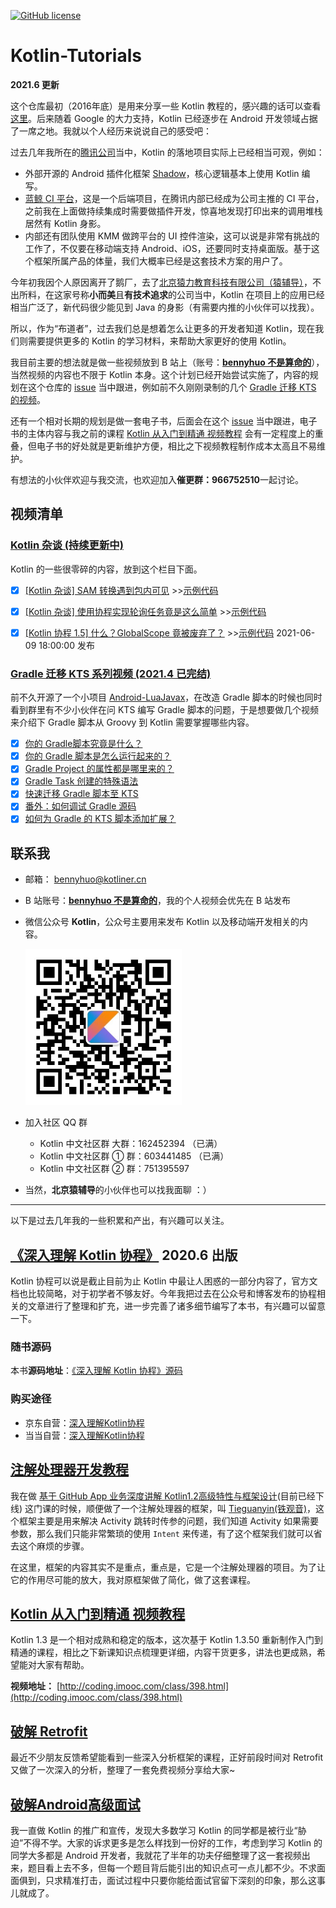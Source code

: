 [![GitHub license](https://img.shields.io/badge/license-CC%20BY--NC--ND%204.0-blue.svg)](https://creativecommons.org/licenses/by-nc-nd/4.0/)

# Kotlin-Tutorials

**2021.6 更新**

这个仓库最初（2016年底）是用来分享一些 Kotlin 教程的，感兴趣的话可以查看[这里](legacy/README.md)。后来随着 Google 的大力支持，Kotlin 已经逐步在 Android 开发领域占据了一席之地。我就以个人经历来说说自己的感受吧：

过去几年我所在的[腾讯公司](https://www.tencent.com)当中，Kotlin 的落地项目实际上已经相当可观，例如：
* 外部开源的 Android 插件化框架 [Shadow](https://github.com/Tencent/Shadow)，核心逻辑基本上使用 Kotlin 编写。
* [蓝鲸 CI 平台](https://github.com/Tencent/bk-ci)，这是一个后端项目，在腾讯内部已经成为公司主推的 CI 平台，之前我在上面做持续集成时需要做插件开发，惊喜地发现打印出来的调用堆栈居然有 Kotlin 身影。
* 内部还有团队使用 KMM 做跨平台的 UI 控件渲染，这可以说是非常有挑战的工作了，不仅要在移动端支持 Android、iOS，还要同时支持桌面版。基于这个框架所属产品的体量，我们大概率已经是这套技术方案的用户了。

今年初我因个人原因离开了鹅厂，去了[北京猿力教育科技有限公司（猿辅导）](https://www.yuanfudao.com/)，不出所料，在这家号称**小而美**且**有技术追求**的公司当中，Kotlin 在项目上的应用已经相当广泛了，新代码很少能见到 Java 的身影（有需要内推的小伙伴可以找我）。
 
所以，作为“布道者”，过去我们总是想着怎么让更多的开发者知道 Kotlin，现在我们则需要提供更多的 Kotlin 的学习材料，来帮助大家更好的使用 Kotlin。

我目前主要的想法就是做一些视频放到 B 站上（账号：[**bennyhuo 不是算命的**](https://space.bilibili.com/28615855)），当然视频的内容也不限于 Kotlin 本身。这个计划已经开始尝试实施了，内容的规划在这个仓库的 [issue](https://github.com/bennyhuo/Kotlin-Tutorials/issues) 当中跟进，例如前不久刚刚录制的几个 [Gradle 迁移 KTS 的视频](https://github.com/bennyhuo/Kotlin-Tutorials/issues/25)。

还有一个相对长期的规划是做一套电子书，后面会在这个 [issue](https://github.com/bennyhuo/Kotlin-Tutorials/issues/36) 当中跟进，电子书的主体内容与我之前的课程 [Kotlin 从入门到精通 视频教程](http://coding.imooc.com/class/398.html) 会有一定程度上的重叠，但电子书的好处就是更新维护方便，相比之下视频教程制作成本太高且不易维护。

有想法的小伙伴欢迎与我交流，也欢迎加入**催更群：966752510**一起讨论。

## 视频清单

### [Kotlin 杂谈 (持续更新中)](https://github.com/bennyhuo/Kotlin-Tutorials/issues/35)

Kotlin 的一些很零碎的内容，放到这个栏目下面。

- [x] [[Kotlin 杂谈] SAM 转换遇到包内可见](https://www.bilibili.com/video/BV1wB4y1g79W/)  >>[示例代码](code\Kotlin-Sample\src\main\java\com\bennyhuo\kotlin\samissue)
- [x] [[Kotlin 杂谈] 使用协程实现轮询任务竟是这么简单](https://www.bilibili.com/video/BV11b4y1Z7sz/) >>[示例代码](code\Kotlin-Sample\src\main\java\com\bennyhuo\kotlin\scheduledtask)
- [x] [[Kotlin 协程 1.5] 什么？GlobalScope 竟被废弃了？](https://www.bilibili.com/video/BV1P64y1C7bF/) >>[示例代码](https://github.com/bennyhuo/Kotlin-Tutorials/blob/master/code/Kotlin-Sample/src/main/java/com/bennyhuo/kotlin/coroutinesupdate/DelicateGlobalScope.kt)  2021-06-09 18:00:00 发布


### [Gradle 迁移 KTS 系列视频 (2021.4 已完结)](https://github.com/bennyhuo/Kotlin-Tutorials/issues/25)

前不久开源了一个小项目 [Android-LuaJavax](https://github.com/bennyhuo/Android-LuaJavax)，在改造 Gradle 脚本的时候也同时看到群里有不少小伙伴在问 KTS 编写 Gradle 脚本的问题，于是想要做几个视频来介绍下 Gradle 脚本从 Groovy 到 Kotlin 需要掌握哪些内容。

- [x] [你的 Gradle脚本究竟是什么？](https://www.bilibili.com/video/BV18K4y1D7Yb/)
- [x] [你的 Gradle 脚本是怎么运行起来的？](https://www.bilibili.com/video/BV1ep4y1h7qU/)
- [x] [Gradle Project 的属性都是哪里来的？](https://www.bilibili.com/video/BV16h411D77Q/)
- [x] [Gradle Task 创建的特殊语法](https://www.bilibili.com/video/BV1ib4y1D74X/)
- [x] [快速迁移 Gradle 脚本至 KTS](https://www.bilibili.com/video/BV1Kf4y1p7zq/)
- [x] [番外：如何调试 Gradle 源码](https://www.bilibili.com/video/BV1m54y1L7vK)
- [x] [如何为 Gradle 的 KTS 脚本添加扩展？](https://www.bilibili.com/video/BV1BU4y1b7Wk/)

## 联系我

* 邮箱： [bennyhuo@kotliner.cn](mailto:bennyhuo@kotliner.cn) 
* B 站账号：[**bennyhuo 不是算命的**](https://space.bilibili.com/28615855)，我的个人视频会优先在 B 站发布
* 微信公众号 **Kotlin**，公众号主要用来发布 Kotlin 以及移动端开发相关的内容。

    <img src="legacy/arts/Kotlin.jpg" width="250px"/>
* 加入社区 QQ 群
    * Kotlin 中文社区群 大群：162452394 （已满）
    * Kotlin 中文社区群 ① 群：603441485 （已满）
    * Kotlin 中文社区群 ② 群：751395597

* 当然，**北京猿辅导**的小伙伴也可以找我面聊 ：）

---

以下是过去几年我的一些积累和产出，有兴趣可以关注。

## [《深入理解 Kotlin 协程》](https://www.bennyhuo.com/project/kotlin-coroutines.html) 2020.6 出版

Kotlin 协程可以说是截止目前为止 Kotlin 中最让人困惑的一部分内容了，官方文档也比较简略，对于初学者不够友好。今年我把过去在公众号和博客发布的协程相关的文章进行了整理和扩充，进一步完善了诸多细节编写了本书，有兴趣可以留意一下。

### 随书源码

本书**源码地址**：[《深入理解 Kotlin 协程》源码](https://github.com/enbandari/DiveIntoKotlinCoroutines-Sources)

### 购买途径

* 京东自营：[深入理解Kotlin协程](https://item.jd.com/12898592.html)
* 当当自营：[深入理解Kotlin协程](http://product.dangdang.com/28973005.html)

## [注解处理器开发教程](https://github.com/enbandari/Apt-Tutorials)

我在做 [基于 GitHub App 业务深度讲解 Kotlin1.2高级特性与框架设计](https://coding.imooc.com/class/232.html)(目前已经下线) 这门课的时候，顺便做了一个注解处理器的框架，叫 [Tieguanyin(铁观音)](https://github.com/enbandari/TieGuanYin)，这个框架主要是用来解决 Activity 跳转时传参的问题，我们知道 Activity 如果需要参数，那么我们只能非常繁琐的使用 `Intent` 来传递，有了这个框架我们就可以省去这个麻烦的步骤。

在这里，框架的内容其实不是重点，重点是，它是一个注解处理器的项目。为了让它的作用尽可能的放大，我对原框架做了简化，做了这套课程。

## [Kotlin 从入门到精通 视频教程](http://coding.imooc.com/class/398.html)

Kotlin 1.3 是一个相对成熟和稳定的版本，这次基于  Kotlin 1.3.50 重新制作入门到精通的课程，相比之下新课知识点梳理更详细，内容干货更多，讲法也更成熟，希望能对大家有帮助。

**视频地址：** [http://coding.imooc.com/class/398.html](http://coding.imooc.com/class/398.html)


## [破解 Retrofit](https://www.imooc.com/learn/1128?mc_marking=5487b137ad904bd13590a053ede6da2f&mc_channel=syb19) 

最近不少朋友反馈希望能看到一些深入分析框架的课程，正好前段时间对 Retrofit 又做了一次深入的分析，整理了一套免费视频分享给大家~ 

## [破解Android高级面试](https://s.imooc.com/SBS30PR)

我一直做 Kotlin 的推广和宣传，发现大多数学习 Kotlin 的同学都是被行业“胁迫”不得不学。大家的诉求更多是怎么样找到一份好的工作，考虑到学习 Kotlin 的同学大多都是 Android 开发者，我就花了半年的功夫仔细整理了这一套视频出来，题目看上去不多，但每一个题目背后能引出的知识点可一点儿都不少。不求面面俱到，只求精准打击，面试过程中只要你能给面试官留下深刻的印象，那么这事儿就成了。

